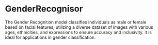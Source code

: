 # GenderRecognisor
The Gender Recognition model classifies individuals as male or female based on facial features, utilizing a diverse dataset of images with various ages, ethnicities, and expressions to ensure accuracy and inclusivity. It is ideal for applications in gender classification.
